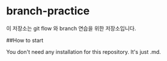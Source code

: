 # branch-practice

이 저장소는 git flow 와 branch  연습을 위한 저장소입니다.

##How to start

You don't need any installation for this repository.
It's just .md.
